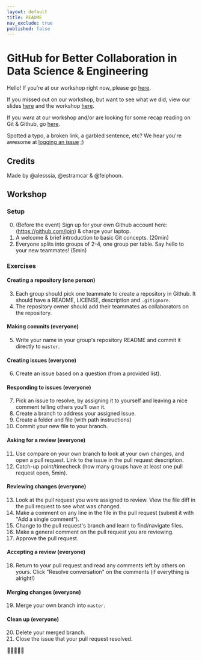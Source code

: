 ```yaml
---
layout: default
title: README
nav_exclude: true
published: false
---
```


# GitHub for Better Collaboration in Data Science & Engineering

Hello! If you're at our workshop right now, please go [here](#Workshop).

If you missed out on our workshop, but want to see what we did, view our slides [here](/slides) and the workshop [here](#Workshop).

If you *were* at our workshop and/or are looking for some  recap reading on Git & Github, go [here](DOCS.md).

Spotted a typo, a broken link, a garbled sentence, etc? We hear you're awesome at [logging an issue](https://github.com/feiphoon/github-workshop/issues) ;)

## Credits

Made by @alesssia, @estramcar & @feiphoon.

## Workshop

### Setup

0. (Before the event) Sign up for your own Github account here: (https://github.com/join) & charge your laptop.
1. A welcome & brief introduction to basic Git concepts. (20min)
2. Everyone splits into groups of 2-4, one group per table. Say hello to your new teammates! (5min)

### Exercises

#### Creating a repository (one person)
3. Each group should pick one teammate to create a repository in Github. It should have a README, LICENSE, description and `.gitignore`.
4. The repository owner should add their teammates as collaborators on the repository.

#### Making commits (everyone)
5. Write your name in your group's repository README and commit it directly to `master`.

#### Creating issues (everyone)
6. Create an issue based on a question (from a provided list).

#### Responding to issues (everyone)
7. Pick an issue to resolve, by assigning it to yourself and leaving a nice comment telling others you'll own it.
8. Create a branch to address your assigned issue.
9. Create a folder and file (with path instructions)
10. Commit your new file to your branch.

#### Asking for a review (everyone)
11. Use compare on your own branch to look at your own changes, and open a pull request. Link to the issue in the pull request description.
12. Catch-up point/timecheck (how many groups have at least one pull request open, 5min).

#### Reviewing changes (everyone)
13. Look at the pull request you were assigned to review. View the file diff in the pull request to see what was changed.
14. Make a comment on any line in the file in the pull request (submit it with "Add a single comment").
15. Change to the pull request's branch and learn to find/navigate files.
16. Make a general comment on the pull request you are reviewing.
17. Approve the pull request.

#### Accepting a review (everyone)
18. Return to your pull request and read any comments left by others on yours. Click "Resolve conversation" on the comments (if everything is alright!)

#### Merging changes (everyone)
19. Merge your own branch into `master`.

#### Clean up (everyone)
20. Delete your merged branch.
21. Close the issue that your pull request resolved.

:tada::tada::tada::tada::tada:
